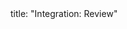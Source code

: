 <frontmatter>
title: "Integration: Review"
</frontmatter>

<include src="unit-inPage-asFlat.md" boilerplate />
